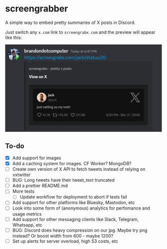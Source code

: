 # screengrabber

A simple way to embed pretty summaries of X posts in Discord.

Just switch any `x.com` link to `screengrabx.com` and the preview will appear like this:

![Example of a screengrabx.com embed on Discord](images/discord_example.png)

## To-do

- [x] Add support for images
- [x] Add a caching system for images. CF Worker? MongoDB?
- [ ] Create own version of X API to fetch tweets instead of relying on vxtwitter
- [ ] BUG: Long tweets have their tweet_text truncated
- [ ] Add a prettier README.md
- [ ] More tests
  - [ ] Update workflow for deployment to abort if tests fail
- [ ] Add support for other platforms like Bluesky, Mastodon, etc
- [ ] Look into some form of (anonymous) analytics for perfomance and usage metrics
- [ ] Add support for other messaging clients like Slack, Telegram, Whatsapp, etc
- [ ] BUG: Discord does heavy compression on our jpg. Maybe try png instead? Or boost width from 600 - maybe 1200?
- [ ] Set up alerts for server overload, high S3 costs, etc
